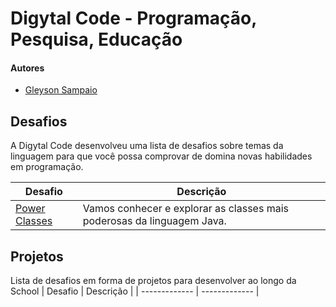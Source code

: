 # Digytal Code - Programação, Pesquisa, Educação

#### Autores
- [Gleyson Sampaio](https://github.com/glysns)

## Desafios
A Digytal Code desenvolveu uma lista de desafios sobre temas da linguagem para que você possa comprovar de domina novas habilidades em programação.

| Desafio  | Descrição |
| ------------- | ------------- |
| [Power Classes](https://github.com/educacao-gama/desafios-gama/tree/main/bankline)  | Vamos conhecer e explorar as classes mais poderosas da linguagem Java.


## Projetos
Lista de desafios em forma de projetos para desenvolver ao longo da School
| Desafio  | Descrição |
| ------------- | ------------- |

